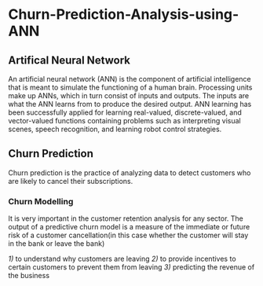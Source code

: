 # Churn-Prediction-Analysis-using-ANN
## Artifical Neural Network
An artificial neural network (ANN) is the component of artificial intelligence that is meant to simulate the functioning of a human brain. Processing units make up ANNs, which in turn consist of inputs and outputs. The inputs are what the ANN learns from to produce the desired output. ANN learning has been successfully applied for learning real-valued, discrete-valued, and vector-valued functions containing problems such as interpreting visual scenes, speech recognition, and learning robot control strategies.

## Churn Prediction
Churn prediction is the practice of analyzing data to detect customers who are likely to cancel their subscriptions.

### Churn Modelling

It is very important in the customer retention analysis for any sector. The output of a predictive churn model is a measure of the immediate or future risk of a customer cancellation(in this case whether the customer will stay in the bank or leave the bank)

*1)* to understand why customers are leaving
*2)* to provide incentives to certain customers to prevent them from leaving
*3)* predicting the revenue of the business
